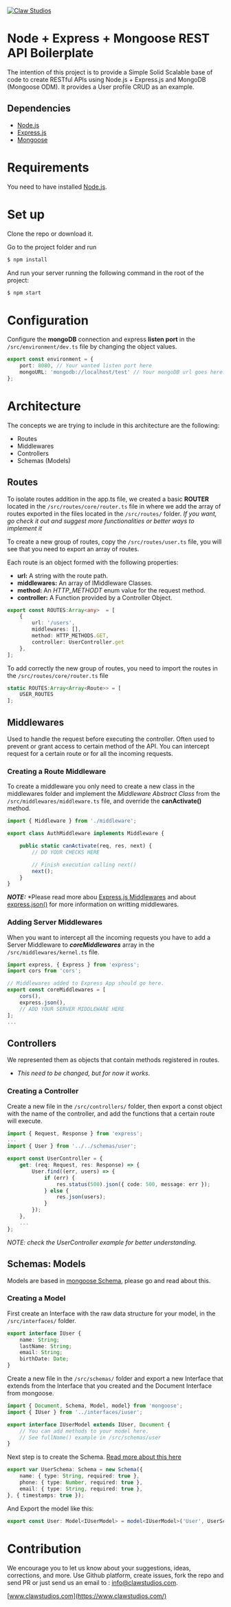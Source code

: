 [![Claw Studios](https://pbs.twimg.com/profile_images/1081702613823967233/SeXAgWwO_200x200.jpg)](https://www.clawstudios.com/)

# Node + Express + Mongoose REST API Boilerplate
The intention of this project is to provide a Simple Solid Scalable base of code to create RESTful APIs using Node.js + Express.js and MongoDB (Mongoose ODM).
It provides a User profile CRUD as an example.

## Dependencies
- [Node.js](https://nodejs.org/)
- [Express.js](https://expressjs.com/)
- [Mongoose](https://mongoosejs.com/)

# Requirements
You need to have installed [Node.js](https://nodejs.org/es/download/).


# Set up
Clone the repo or download it. 

Go to the project folder and run 

```sh
$ npm install
```
And run your server running the following command in the root of the project:

```sh
$ npm start
```

# Configuration
Configure the **mongoDB** connection and express **listen port** in the `/src/environment/dev.ts` file by changing the object values.

```ts
export const environment = {
    port: 8080, // Your wanted listen port here
    mongoURL: 'mongodb://localhost/test' // Your mongoDB url goes here.
};
```

# Architecture 
The concepts we are trying to include in this architecture are the following:
- Routes
- Middlewares
- Controllers
- Schemas (Models)

## Routes
To isolate routes addition in the app.ts file, we created a basic **ROUTER** located in the `/src/routes/core/router.ts` file in where we add the array of routes exported in the files located in the `/src/routes/` folder. 
*If you want, go check it out and suggest more functionalities or better ways to implement it*

To create a new group of routes, copy the `/src/routes/user.ts` file, you will see that you need to export an array of routes.

Each route is an object formed with the following properties:
- **url:** A string with the route path.
- **middlewares:** An array of IMiddleware Classes.
- **method:** An *HTTP_METHODT* enum value for the request method.
- **controller:** A Function provided by a Controller Object.

```ts
export const ROUTES:Array<any>  = [
    {
        url: '/users',
        middlewares: [],
        method: HTTP_METHODS.GET,
        controller: UserController.get
    },
];
```

To add correctly the new group of routes, you need to import the routes in the `/src/routes/core/router.ts` file

```ts
static ROUTES:Array<Array<Route>> = [
    USER_ROUTES
];
```


## Middlewares
Used to handle the request before executing the controller. Often used to prevent or grant access to certain method of the API.
You can intercept request for a certain route or for all the incoming requests.

### Creating a Route Middleware
To create a middleware you only need to create a new class in the middlewares folder and implement the *Middleware Abstract Class* from the `/src/middlewares/middleware.ts` file, and override the **canActivate()** method.

```ts
import { Middleware } from './middleware';

export class AuthMiddleware implements Middleware {

    public static canActivate(req, res, next) {        
        // DO YOUR CHECKS HERE

        // Finish execution calling next()
        next();
    }
}
```

***NOTE:*** *Please read more abou [Express.js Middlewares](https://expressjs.com/en/guide/writing-middleware.html) and about [express.json()](http://expressjs.com/en/4x/api.html#express.json) for more information on writting middlewares.


### Adding Server Middlewares
When you want to intercept all the incoming requests you have to add a Server Middleware to ***coreMiddlewares*** array in the `/src/middlewares/kernel.ts` file.

```ts
import express, { Express } from 'express';
import cors from 'cors';

// Middlewares added to Express App should go here.
export const coreMiddlewares = [
    cors(),
    express.json(),
    // ADD YOUR SERVER MIDDLEWARE HERE
];
...
```

## Controllers
We represented them as objects that contain methods registered in routes. 
- *This need to be changed, but for now it works.*

### Creating a Controller
Create a new file in the `/src/controllers/` folder, then export a const object with the name of the controller, and add the functions that a certain route will execute.

```ts
import { Request, Response } from 'express';
...
import { User } from '../../schemas/user';

export const UserController = {
    get: (req: Request, res: Response) => {
        User.find((err, users) => {
            if (err) {
                res.status(500).json({ code: 500, message: err });
            } else {
                res.json(users);
            }
        });
    },
    ...
};
```
*NOTE: check the UserController example for better understanding.*


## Schemas: Models
Models are based in [mongoose Schema](https://mongoosejs.com/docs/guide.html), please go and read about this.

### Creating a Model
First create an Interface with the raw data structure for your model, in the `/src/interfaces/` folder.

```ts
export interface IUser {
    name: String;
    lastName: String;
    email: String;
    birthDate: Date;
}
```

Create a new file in the `/src/schemas/` folder and export a new Interface that extends from the Interface that you created and the Document Interface from mongoose.

```ts
import { Document, Schema, Model, model} from 'mongoose';
import { IUser } from '../interfaces/iuser';

export interface IUserModel extends IUser, Document {
    // You can add methods to your model here.
    // See fullName() example in /src/schemas/user
}
```

Next step is to create the Schema. [Read more about this here](https://mongoosejs.com/docs/guide.html#definition)

```ts
export var UserSchema: Schema = new Schema({
    name: { type: String, required: true },
    phone: { type: Number, required: true },
    email: { type: String, required: true },
}, { timestamps: true });
```

And Export the model like this:

```ts
export const User: Model<IUserModel> = model<IUserModel>('User', UserSchema);
```


# Contribution
We encourage you to let us know about your suggestions, ideas, corrections, and more. Use Github platform, create issues, fork the repo and send PR or just send us an email to : [info@clawstudios.com](mailto:info@clawstudios.com).


[www.clawstudios.com](https://www.clawstudios.com/)


